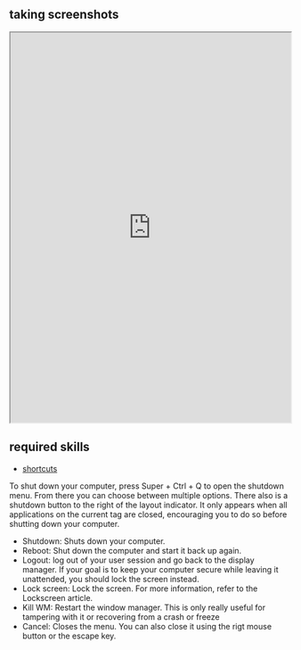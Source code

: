 ## taking screenshots   

<div align="center">
    <iframe width="100%" height="700px" src="https://www.youtube.com/embed/jLj2B4Azhx4" frameborder="10" allow="accelerometer; autoplay; encrypted-media; gyroscope; picture-in-picture" allowfullscreen></iframe>
</div>

## required skills

<ul class="actions">
    <li><a href="https://instantos.github.io/instantos.github.io/youtube/shortcuts" class="button special icon fa-youtube">shortcuts</a></li>
</ul>

To shut down your computer, press Super + Ctrl + Q to open the shutdown menu. From there you can choose between multiple options. There also is a shutdown button to the right of the layout indicator. It only appears when all applications on the current tag are closed, encouraging you to do so before shutting down your computer. 
- Shutdown: Shuts down your computer. 
- Reboot: Shut down the computer and start it back up again. 
- Logout: log out of your user session and go back to the display manager. If your goal is to keep your computer secure while leaving it unattended, you should lock the screen instead. 
- Lock screen: Lock the screen. For more information, refer to the Lockscreen article.
- Kill WM: Restart the window manager. This is only really useful for tampering with it or recovering from a crash or freeze
- Cancel: Closes the menu. You can also close it using the rigt mouse button or the escape key. 